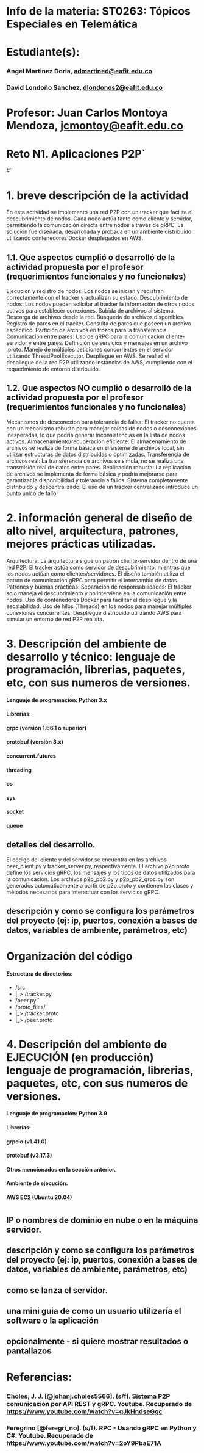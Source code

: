 # Info de la materia: ST0263: Tópicos Especiales en Telemática
#
# Estudiante(s):
### Angel Martinez Doria, admartined@eafit.edu.co
### David Londoño Sanchez, dlondonos2@eafit.edu.co

# Profesor: Juan Carlos Montoya Mendoza, jcmontoy@eafit.edu.co

# Reto N1. Aplicaciones P2P`
#`
# 1. breve descripción de la actividad
En esta actividad se implementó una red P2P con un tracker que facilita el descubrimiento de nodos. Cada nodo actúa tanto como cliente y servidor, permitiendo la comunicación directa entre nodos a través de gRPC. La solución fue diseñada, desarrollada y probada en un ambiente distribuido utilizando contenedores Docker desplegados en AWS.

## 1.1. Que aspectos cumplió o desarrolló de la actividad propuesta por el profesor (requerimientos funcionales y no funcionales)
Ejecucion y registro de nodos: Los nodos se inician y registran correctamente con el tracker y actualizan su estado.
Descubrimiento de nodos: Los nodos pueden solicitar al tracker la información de otros nodos activos para establecer conexiones.
Subida de archivos al sistema.
Descarga de archivos desde la red.
Búsqueda de archivos disponibles.
Registro de pares en el tracker.
Consulta de pares que poseen un archivo específico.
Partición de archivos en trozos para la transferencia.
Comunicación entre pares:
Uso de gRPC para la comunicación cliente-servidor y entre pares.
Definición de servicios y mensajes en un archivo .proto.
Manejo de múltiples peticiones concurrentes en el servidor utilizando ThreadPoolExecutor.
Despliegue en AWS: Se realizó el despliegue de la red P2P utilizando instancias de AWS, cumpliendo con el requerimiento de entorno distribuido.

## 1.2. Que aspectos NO cumplió o desarrolló de la actividad propuesta por el profesor (requerimientos funcionales y no funcionales)
Mecanismos de desconexion para tolerancia de fallas: El tracker no cuenta con un mecanismo robusto para manejar caídas de nodos o desconexiones inesperadas, lo que podría generar inconsistencias en la lista de nodos activos.
Almacenamiento/recuperación eficiente: El almacenamiento de archivos se realiza de forma básica en el sistema de archivos local, sin utilizar estructuras de datos distribuidas o optimizadas.
Transferencia de archivos real: La transferencia de archivos se simula, no se realiza una transmisión real de datos entre pares.
Replicación robusta: La replicación de archivos se implementa de forma básica y podría mejorarse para garantizar la disponibilidad y tolerancia a fallos.
Sistema completamente distribuido y descentralizado: El uso de un tracker centralizado introduce un punto único de fallo.

# 2. información general de diseño de alto nivel, arquitectura, patrones, mejores prácticas utilizadas.
Arquitectura: La arquitectura sigue un patrón cliente-servidor dentro de una red P2P. El tracker actúa como servidor de descubrimiento, mientras que los nodos actúan como clientes/servidores. El diseño también utiliza el patrón de comunicación gRPC para permitir el intercambio de datos.
Patrones y buenas prácticas:
Separación de responsabilidades: El tracker solo maneja el descubrimiento y no interviene en la comunicación entre nodos.
Uso de contenedores Docker para facilitar el despliegue y la escalabilidad.
Uso de hilos (Threads) en los nodos para manejar múltiples conexiones concurrentes.
Despliegue distribuido utilizando AWS para simular un entorno de red P2P realista.

# 3. Descripción del ambiente de desarrollo y técnico: lenguaje de programación, librerias, paquetes, etc, con sus numeros de versiones.

#### Lenguaje de programación: Python 3.x
#### Librerías:
#### grpc (versión 1.66.1 o superior)
#### protobuf (versión 3.x)
#### concurrent.futures
#### threading
#### os
#### sys
#### socket
#### queue

## detalles del desarrollo.
El código del cliente y del servidor se encuentra en los archivos peer_client.py y tracker_server.py, respectivamente.
El archivo p2p.proto define los servicios gRPC, los mensajes y los tipos de datos utilizados para la comunicación.
Los archivos p2p_pb2.py y p2p_pb2_grpc.py son generados automáticamente a partir de p2p.proto y contienen las clases y métodos necesarios para interactuar con los servicios gRPC.

## descripción y como se configura los parámetros del proyecto (ej: ip, puertos, conexión a bases de datos, variables de ambiente, parámetros, etc)

# Organización del código
#### Estructura de directorios:
- /src
-   |_> /tracker.py
-   /peer.py``
-   /proto_files/
-   |_> /tracker.proto
-   |_> /peer.proto

# 4. Descripción del ambiente de EJECUCIÓN (en producción) lenguaje de programación, librerias, paquetes, etc, con sus numeros de versiones.

#### Lenguaje de programación: Python 3.9
#### Librerías:
#### grpcio (v1.41.0)
#### protobuf (v3.17.3)
#### Otros mencionados en la sección anterior.
#### Ambiente de ejecución:
#### AWS EC2 (Ubuntu 20.04)
#

## IP o nombres de dominio en nube o en la máquina servidor.

## descripción y como se configura los parámetros del proyecto (ej: ip, puertos, conexión a bases de datos, variables de ambiente, parámetros, etc)

## como se lanza el servidor.

## una mini guia de como un usuario utilizaría el software o la aplicación

## opcionalmente - si quiere mostrar resultados o pantallazos 

# Referencias:
### Choles, J. J. [@johanj.choles5566]. (s/f). Sistema P2P comunicación por API REST y gRPC. Youtube. Recuperado de https://www.youtube.com/watch?v=gJkHndseGgc
### Feregrino [@feregri_no]. (s/f). RPC - Usando gRPC en Python y C#. Youtube. Recuperado de https://www.youtube.com/watch?v=2oY9PbaE71A
